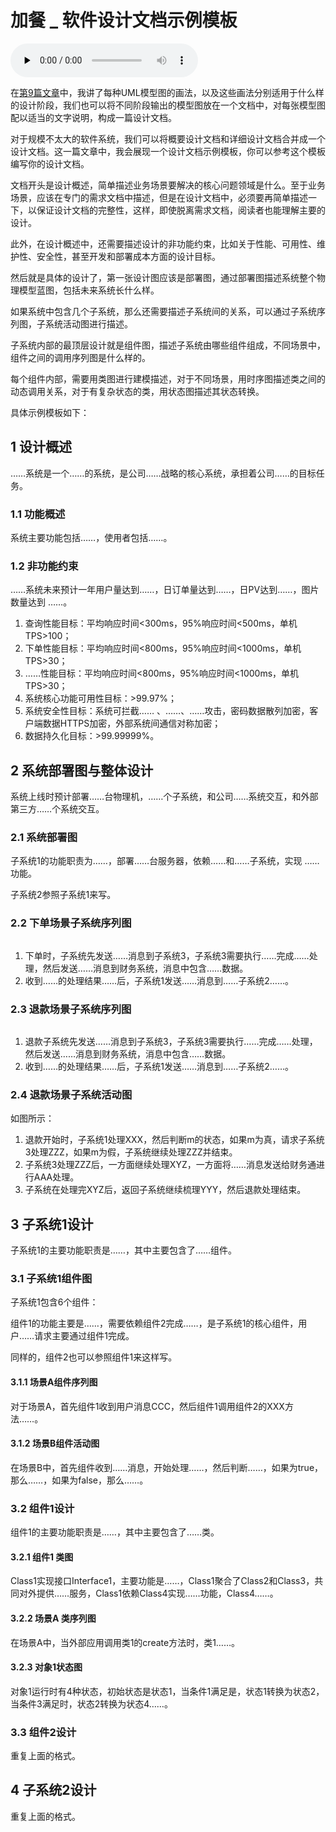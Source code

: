 # 加餐 _ 软件设计文档示例模板

<audio id="audio" title="加餐 | 软件设计文档示例模板" controls="" preload="none"><source id="mp3" src="https://static001.geekbang.org/resource/audio/59/bb/59a9ea9810eee8a07b7d3166ffef88bb.mp3"></audio>

在[第9篇文章](https://time.geekbang.org/column/article/175529)中，我讲了每种UML模型图的画法，以及这些画法分别适用于什么样的设计阶段，我们也可以将不同阶段输出的模型图放在一个文档中，对每张模型图配以适当的文字说明，构成一篇设计文档。

对于规模不太大的软件系统，我们可以将概要设计文档和详细设计文档合并成一个设计文档。这一篇文章中，我会展现一个设计文档示例模板，你可以参考这个模板编写你的设计文档。

文档开头是设计概述，简单描述业务场景要解决的核心问题领域是什么。至于业务场景，应该在专门的需求文档中描述，但是在设计文档中，必须要再简单描述一下，以保证设计文档的完整性，这样，即使脱离需求文档，阅读者也能理解主要的设计。

此外，在设计概述中，还需要描述设计的非功能约束，比如关于性能、可用性、维护性、安全性，甚至开发和部署成本方面的设计目标。

然后就是具体的设计了，第一张设计图应该是部署图，通过部署图描述系统整个物理模型蓝图，包括未来系统长什么样。

如果系统中包含几个子系统，那么还需要描述子系统间的关系，可以通过子系统序列图，子系统活动图进行描述。

子系统内部的最顶层设计就是组件图，描述子系统由哪些组件组成，不同场景中，组件之间的调用序列图是什么样的。

每个组件内部，需要用类图进行建模描述，对于不同场景，用时序图描述类之间的动态调用关系，对于有复杂状态的类，用状态图描述其状态转换。

具体示例模板如下：

## 1 设计概述

……系统是一个……的系统，是公司……战略的核心系统，承担着公司……的目标任务。

### 1.1 功能概述

系统主要功能包括……，使用者包括……。

### 1.2 非功能约束

……系统未来预计一年用户量达到……，日订单量达到……，日PV达到……，图片数量达到 ……。

1. 查询性能目标：平均响应时间&lt;300ms，95%响应时间&lt;500ms，单机TPS&gt;100；
1. 下单性能目标：平均响应时间&lt;800ms，95%响应时间&lt;1000ms，单机TPS&gt;30；
1. ……性能目标：平均响应时间&lt;800ms，95%响应时间&lt;1000ms，单机TPS&gt;30；
1. 系统核心功能可用性目标：&gt;99.97%；
1. 系统安全性目标：系统可拦截…… 、……、……攻击，密码数据散列加密，客户端数据HTTPS加密，外部系统间通信对称加密；
1. 数据持久化目标：&gt;99.99999%。

## 2 系统部署图与整体设计

系统上线时预计部署……台物理机，……个子系统，和公司……系统交互，和外部第三方……个系统交互。

### 2.1 系统部署图

<img src="https://static001.geekbang.org/resource/image/4b/cb/4bb2e603dc9ed6ab9700f29fa5cbb5cb.png" alt=""><br>
子系统1的功能职责为……，部署……台服务器，依赖……和……子系统，实现 ……功能。

子系统2参照子系统1来写。

### 2.2 下单场景子系统序列图

<img src="https://static001.geekbang.org/resource/image/40/ac/4022d74c2923e8bf5adc013788e05fac.png" alt="">

1. 下单时，子系统先发送……消息到子系统3，子系统3需要执行……完成……处理，然后发送……消息到财务系统，消息中包含……数据。
1. 收到……的处理结果……后，子系统1发送……消息到……子系统2……。

### 2.3 退款场景子系统序列图

<img src="https://static001.geekbang.org/resource/image/40/ac/4022d74c2923e8bf5adc013788e05fac.png" alt="">

1. 退款子系统先发送……消息到子系统3，子系统3需要执行……完成……处理，然后发送……消息到财务系统，消息中包含……数据。
1. 收到……的处理结果……后，子系统1发送……消息到……子系统2……。

### 2.4 退款场景子系统活动图

<img src="https://static001.geekbang.org/resource/image/37/e1/375ef48e2f806f42460b1beba71d2ae1.png" alt=""><br>
如图所示：

1. 退款开始时，子系统1处理XXX，然后判断m的状态，如果m为真，请求子系统3处理ZZZ，如果m为假，子系统继续处理ZZZ并结束。
1. 子系统3处理ZZZ后，一方面继续处理XYZ，一方面将……消息发送给财务通进行AAA处理。
1. 子系统在处理完XYZ后，返回子系统继续梳理YYY，然后退款处理结束。

## 3 子系统1设计

子系统1的主要功能职责是……，其中主要包含了……组件。

### 3.1 子系统1组件图

<img src="https://static001.geekbang.org/resource/image/53/51/53440aeb1890d9de2234e7392b7fbc51.png" alt=""><br>
子系统1包含6个组件：

组件1的功能主要是……，需要依赖组件2完成……，是子系统1的核心组件，用户……请求主要通过组件1完成。

同样的，组件2也可以参照组件1来这样写。

#### 3.1.1 场景A组件序列图

<img src="https://static001.geekbang.org/resource/image/15/89/15b121ced550eca4913773fc14dcaf89.png" alt=""><br>
对于场景A，首先组件1收到用户消息CCC，然后组件1调用组件2的XXX方法……。

#### 3.1.2 场景B组件活动图

<img src="https://static001.geekbang.org/resource/image/c3/13/c37566e9d6709b5aa75d9fdb7c1a4513.png" alt=""><br>
在场景B中，首先组件收到……消息，开始处理……，然后判断……，如果为true，那么……，如果为false，那么……。

### 3.2 组件1设计

组件1的主要功能职责是……，其中主要包含了……类。

#### 3.2.1 组件1 类图

<img src="https://static001.geekbang.org/resource/image/e2/4d/e299191932e2f306dceed924b2915b4d.png" alt=""><br>
Class1实现接口Interface1，主要功能是……，Class1聚合了Class2和Class3，共同对外提供……服务，Class1依赖Class4实现……功能，Class4……。

#### 3.2.2 场景A 类序列图

<img src="https://static001.geekbang.org/resource/image/6b/02/6b7c8d72357d1d7a26159a78378ed602.png" alt=""><br>
在场景A中，当外部应用调用类1的create方法时，类1……。

#### 3.2.3 对象1状态图

<img src="https://static001.geekbang.org/resource/image/bc/2e/bc2c158c13cfb129fba57f1b60aadc2e.png" alt=""><br>
对象1运行时有4种状态，初始状态是状态1，当条件1满足是，状态1转换为状态2，当条件3满足时，状态2转换为状态4……。

### 3.3 组件2设计

重复上面的格式。

## 4 子系统2设计

重复上面的格式。

